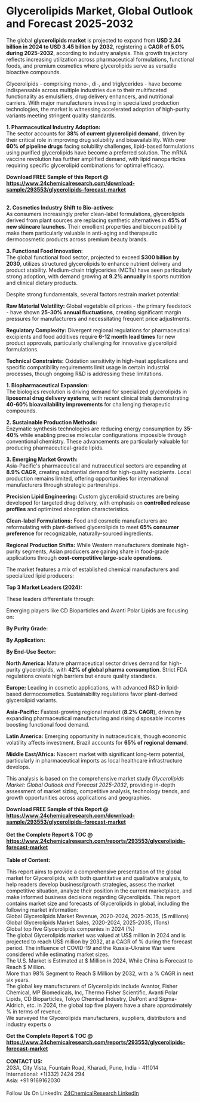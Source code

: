 <h1>Glycerolipids Market, Global Outlook and Forecast 2025-2032</h1><p>The global <strong>glycerolipids market</strong> is projected to expand from <strong>USD 2.34 billion in 2024 to USD 3.45 billion by 2032</strong>, registering a <strong>CAGR of 5.0% during 2025-2032</strong>, according to industry analysis. This growth trajectory reflects increasing utilization across pharmaceutical formulations, functional foods, and premium cosmetics where glycerolipids serve as versatile bioactive compounds.</p><p>Glycerolipids - comprising mono-, di-, and triglycerides - have become indispensable across multiple industries due to their multifaceted functionality as emulsifiers, drug delivery enhancers, and nutritional carriers. With major manufacturers investing in specialized production technologies, the market is witnessing accelerated adoption of high-purity variants meeting stringent quality standards.</p><p><strong>1. Pharmaceutical Industry Adoption:</strong><br>
The sector accounts for <strong>38% of current glycerolipid demand</strong>, driven by their critical role in improving drug solubility and bioavailability. With over <strong>60% of pipeline drugs</strong> facing solubility challenges, lipid-based formulations using purified glycerolipids have become a preferred solution. The mRNA vaccine revolution has further amplified demand, with lipid nanoparticles requiring specific glycerolipid combinations for optimal efficacy.</p><div><b>Download FREE Sample of this Report @ 
            <a href="https://www.24chemicalresearch.com/download-sample/293553/glycerolipids-forecast-market">
            https://www.24chemicalresearch.com/download-sample/293553/glycerolipids-forecast-market</a></b></div><br><p><strong>2. Cosmetics Industry Shift to Bio-actives:</strong><br>
As consumers increasingly prefer clean-label formulations, glycerolipids derived from plant sources are replacing synthetic alternatives in <strong>45% of new skincare launches</strong>. Their emollient properties and biocompatibility make them particularly valuable in anti-aging and therapeutic dermocosmetic products across premium beauty brands.</p><p><strong>3. Functional Food Innovation:</strong><br>
The global functional food sector, projected to exceed <strong>$300 billion by 2030</strong>, utilizes structured glycerolipids to enhance nutrient delivery and product stability. Medium-chain triglycerides (MCTs) have seen particularly strong adoption, with demand growing at <strong>9.2% annually</strong> in sports nutrition and clinical dietary products.</p><p>Despite strong fundamentals, several factors restrain market potential:</p><p><strong>Raw Material Volatility:</strong> Global vegetable oil prices - the primary feedstock - have shown <strong>25-30% annual fluctuations</strong>, creating significant margin pressures for manufacturers and necessitating frequent price adjustments.</p><p><strong>Regulatory Complexity:</strong> Divergent regional regulations for pharmaceutical excipients and food additives require <strong>6-12 month lead times</strong> for new product approvals, particularly challenging for innovative glycerolipid formulations.</p><p><strong>Technical Constraints:</strong> Oxidation sensitivity in high-heat applications and specific compatibility requirements limit usage in certain industrial processes, though ongoing R&amp;D is addressing these limitations.</p><p><strong>1. Biopharmaceutical Expansion:</strong><br>
The biologics revolution is driving demand for specialized glycerolipids in <strong>liposomal drug delivery systems</strong>, with recent clinical trials demonstrating <strong>40-60% bioavailability improvements</strong> for challenging therapeutic compounds.</p><p><strong>2. Sustainable Production Methods:</strong><br>
Enzymatic synthesis technologies are reducing energy consumption by <strong>35-40%</strong> while enabling precise molecular configurations impossible through conventional chemistry. These advancements are particularly valuable for producing pharmaceutical-grade lipids.</p><p><strong>3. Emerging Market Growth:</strong><br>
Asia-Pacific's pharmaceutical and nutraceutical sectors are expanding at <strong>8.9% CAGR</strong>, creating substantial demand for high-quality excipients. Local production remains limited, offering opportunities for international manufacturers through strategic partnerships.</p><p><strong>Precision Lipid Engineering:</strong> Custom glycerolipid structures are being developed for targeted drug delivery, with emphasis on <strong>controlled release profiles</strong> and optimized absorption characteristics.</p><p><strong>Clean-label Formulations:</strong> Food and cosmetic manufacturers are reformulating with plant-derived glycerolipids to meet <strong>65% consumer preference</strong> for recognizable, naturally-sourced ingredients.</p><p><strong>Regional Production Shifts:</strong> While Western manufacturers dominate high-purity segments, Asian producers are gaining share in food-grade applications through <strong>cost-competitive large-scale operations</strong>.</p><p>The market features a mix of established chemical manufacturers and specialized lipid producers:</p><p><strong>Top 3 Market Leaders (2024):</strong></p><p>These leaders differentiate through:</p><p>Emerging players like CD Bioparticles and Avanti Polar Lipids are focusing on:</p><p><strong>By Purity Grade:</strong></p><p><strong>By Application:</strong></p><p><strong>By End-Use Sector:</strong></p><p><strong>North America:</strong> Mature pharmaceutical sector drives demand for high-purity glycerolipids, with <strong>42% of global pharma consumption</strong>. Strict FDA regulations create high barriers but ensure quality standards.</p><p><strong>Europe:</strong> Leading in cosmetic applications, with advanced R&amp;D in lipid-based dermocosmetics. Sustainability regulations favor plant-derived glycerolipid variants.</p><p><strong>Asia-Pacific:</strong> Fastest-growing regional market (<strong>8.2% CAGR</strong>), driven by expanding pharmaceutical manufacturing and rising disposable incomes boosting functional food demand.</p><p><strong>Latin America:</strong> Emerging opportunity in nutraceuticals, though economic volatility affects investment. Brazil accounts for <strong>65% of regional demand</strong>.</p><p><strong>Middle East/Africa:</strong> Nascent market with significant long-term potential, particularly in pharmaceutical imports as local healthcare infrastructure develops.</p><p>This analysis is based on the comprehensive market study <em>Glycerolipids Market: Global Outlook and Forecast 2025-2032</em>, providing in-depth assessment of market sizing, competitive analysis, technology trends, and growth opportunities across applications and geographies.</p><div><b>Download FREE Sample of this Report @ 
            <a href="https://www.24chemicalresearch.com/download-sample/293553/glycerolipids-forecast-market">
            https://www.24chemicalresearch.com/download-sample/293553/glycerolipids-forecast-market</a></b></div><br><div><b>Get the Complete Report & TOC @ 
            <a href="https://www.24chemicalresearch.com/reports/293553/glycerolipids-forecast-market">
            https://www.24chemicalresearch.com/reports/293553/glycerolipids-forecast-market</a></b></div><br>
            <b>Table of Content:</b><p>This report aims to provide a comprehensive presentation of the global market for Glycerolipids, with both quantitative and qualitative analysis, to help readers develop business/growth strategies, assess the market competitive situation, analyze their position in the current marketplace, and make informed business decisions regarding Glycerolipids. This report contains market size and forecasts of Glycerolipids in global, including the following market information:<br />
Global Glycerolipids Market Revenue, 2020-2024, 2025-2035, ($ millions)<br />
Global Glycerolipids Market Sales, 2020-2024, 2025-2035, (Tons)<br />
Global top five Glycerolipids companies in 2024 (%)<br />
The global Glycerolipids market was valued at US$ million in 2024 and is projected to reach US$ million by 2032, at a CAGR of % during the forecast period. The influence of COVID-19 and the Russia-Ukraine War were considered while estimating market sizes.<br />
The U.S. Market is Estimated at $ Million in 2024, While China is Forecast to Reach $ Million.<br />
More than 98% Segment to Reach $ Million by 2032, with a % CAGR in next six years.<br />
The global key manufacturers of Glycerolipids include Avantor, Fisher Chemical, MP Biomedicals, Inc, Thermo Fisher Scientific, Avanti Polar Lipids, CD Bioparticles, Tokyo Chemical Industry, DuPont and Sigma-Aldrich, etc. in 2024, the global top five players have a share approximately % in terms of revenue.<br />
We surveyed the Glycerolipids manufacturers, suppliers, distributors and industry experts o</p><div><b>Get the Complete Report & TOC @ 
            <a href="https://www.24chemicalresearch.com/reports/293553/glycerolipids-forecast-market">
            https://www.24chemicalresearch.com/reports/293553/glycerolipids-forecast-market</a></b></div><br><b>CONTACT US:</b><br>
            203A, City Vista, Fountain Road, Kharadi, Pune, India - 411014<br>
            International: +1(332) 2424 294<br>
            Asia: +91 9169162030 <br><br>
            Follow Us On LinkedIn: <a href="https://www.linkedin.com/company/24chemicalresearch/">24ChemicalResearch LinkedIn</a>